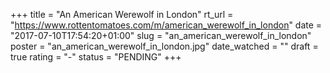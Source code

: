 +++
title = "An American Werewolf in London"
rt_url = "https://www.rottentomatoes.com/m/american_werewolf_in_london"
date = "2017-07-10T17:54:20+01:00"
slug = "an_american_werewolf_in_london"
poster = "an_american_werewolf_in_london.jpg"
date_watched = ""
draft = true
rating = "-"
status = "PENDING"
+++